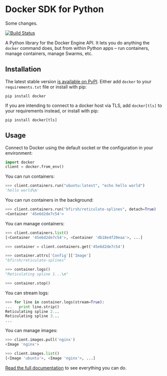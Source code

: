 # Docker SDK for Python

Some changes.

[![Build Status](https://travis-ci.org/docker/docker-py.svg?branch=master)](https://travis-ci.org/docker/docker-py)

A Python library for the Docker Engine API. It lets you do anything the `docker` command does, but from within Python apps – run containers, manage containers, manage Swarms, etc.

## Installation

The latest stable version [is available on PyPI](https://pypi.python.org/pypi/docker/). Either add `docker` to your `requirements.txt` file or install with pip:

    pip install docker

If you are intending to connect to a docker host via TLS, add `docker[tls]` to your requirements instead, or install with pip:

    pip install docker[tls]

## Usage

Connect to Docker using the default socket or the configuration in your environment:

```python
import docker
client = docker.from_env()
```

You can run containers:

```python
>>> client.containers.run("ubuntu:latest", "echo hello world")
'hello world\n'
```

You can run containers in the background:

```python
>>> client.containers.run("bfirsh/reticulate-splines", detach=True)
<Container '45e6d2de7c54'>
```

You can manage containers:

```python
>>> client.containers.list()
[<Container '45e6d2de7c54'>, <Container 'db18e4f20eaa'>, ...]

>>> container = client.containers.get('45e6d2de7c54')

>>> container.attrs['Config']['Image']
"bfirsh/reticulate-splines"

>>> container.logs()
"Reticulating spline 1...\n"

>>> container.stop()
```

You can stream logs:

```python
>>> for line in container.logs(stream=True):
...   print line.strip()
Reticulating spline 2...
Reticulating spline 3...
...
```

You can manage images:

```python
>>> client.images.pull('nginx')
<Image 'nginx'>

>>> client.images.list()
[<Image 'ubuntu'>, <Image 'nginx'>, ...]
```

[Read the full documentation](https://docker-py.readthedocs.io) to see everything you can do.
